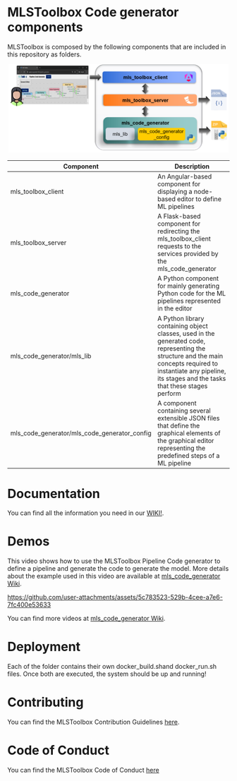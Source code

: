 # MLSToolbox Code generator components

MLSToolbox is composed by the following components that are included in this repository as folders.

<p align="center" width="100%">
   <img src="https://github.com/MLSToolbox/.github/blob/main/media/mls_code_generator/mls_code_generator_architecture.png" alt="MLSToolbox Code Generator architecture" width="500">
</p>

| Component| Description |
| ---------| ----------- |
| mls_toolbox_client | An Angular-based component for displaying a node-based editor to define ML pipelines |
| mls_toolbox_server | A Flask-based component for redirecting the mls_toolbox_client requests to the services provided by the mls_code_generator |
| mls_code_generator | A Python component for mainly generating Python code for the ML pipelines represented in the editor |
| mls_code_generator/mls_lib | A Python library containing object classes, used in the generated code, representing the structure and the main concepts required to instantiate any pipeline, its stages and the tasks that these stages perform |
| mls_code_generator/mls_code_generator_config | A component containing several extensible JSON files that define the graphical elements of the graphical editor representing the predefined steps of a ML pipeline |

# Documentation
You can find all the information you need in our [WIKI!](https://github.com/MLSToolbox/mls_code_generator/wiki).

# Demos
This video shows how to use the MLSToolbox Pipeline Code generator to define a pipeline and generate the code to generate the model. More details about the example used in this video are available at [mls_code_generator Wiki](https://github.com/MLSToolbox/mls_code_generator/wiki/Diabetes-prediction).

https://github.com/user-attachments/assets/5c783523-529b-4cee-a7e6-7fc400e53633

You can find more videos at [mls_code_generator Wiki](https://github.com/MLSToolbox/mls_code_generator/wiki/Videos).

# Deployment
Each of the folder contains their own docker_build.shand docker_run.sh files. Once both are executed, the system should be up and running!

# Contributing

You can find the MLSToolbox Contribution Guidelines [here](https://github.com/MLS-Toobox/mls_toolbox/blob/main/CONTRIBUTING.md).

# Code of Conduct

You can find the MLSToolbox Code of Conduct [here](https://github.com/MLSToolbox/.github/blob/main/CODE_OF_CONDUCT.md)
